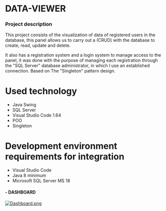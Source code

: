# **DATA-VIEWER**

### **Project description**

This project consists of the visualization of data of registered users in the database, this panel allows us to carry out a (CRUD) with the database to create, read, update and delete.

It also has a registration system and a login system to manage access to the panel, it was done with the purpose of managing each registration through the "SQL Server" database administrator, in which I use an established connection. Based on The "Singleton" pattern design.

# **Used technology**

- Java Swing
- SQL Server
- Visual Studio Code 1.64
- POO
- Singleton

# **Development environment requirements for integration**

- Visual Studio Code
- Java 8 minimum
- Microsoft SQL Server MS 18


#### **- DASHBOARD**

[![Dashboard.png](https://i.postimg.cc/g0LT5M1G/Dashboard.png)](https://postimg.cc/rdcjR98H)

